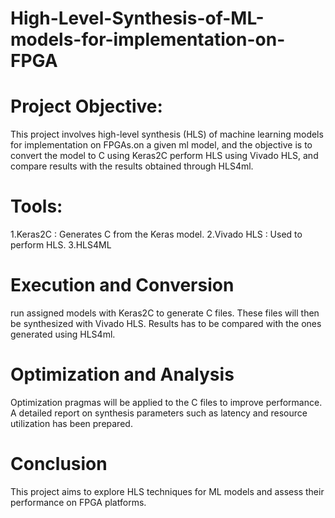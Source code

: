 # High-Level-Synthesis-of-ML-models-for-implementation-on-FPGA

# Project Objective:
This project involves high-level synthesis (HLS) of machine learning models for implementation on FPGAs.on a given ml  model, and the objective is to convert the
model to C using Keras2C perform HLS using Vivado HLS, and compare results with the results obtained
through HLS4ml.

# Tools:
1.Keras2C : Generates C from the Keras model.
2.Vivado HLS : Used to perform HLS.
3.HLS4ML

# Execution and Conversion
run assigned models with Keras2C to generate C files. These files will then be synthesized
with Vivado HLS. Results has to be compared with the ones generated using HLS4ml.

# Optimization and Analysis
Optimization pragmas will be applied to the C files to improve performance. A detailed report on synthesis
parameters such as latency and resource utilization has been prepared.

# Conclusion
This project aims to explore HLS techniques for ML models and assess their performance on FPGA platforms.
